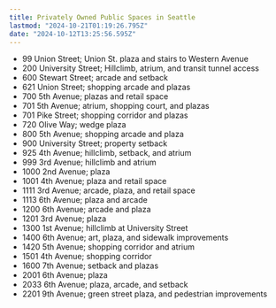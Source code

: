 ```yaml
---
title: Privately Owned Public Spaces in Seattle
lastmod: "2024-10-21T01:19:26.795Z"
date: "2024-10-12T13:25:56.595Z"
---
```


- 99 Union Street; Union St. plaza and stairs to Western Avenue
- 200 University Street; Hillclimb, atrium, and transit tunnel access
- 600 Stewart Street; arcade and setback
- 621 Union Street; shopping arcade and plazas
- 700 5th Avenue; plazas and retail space
- 701 5th Avenue; atrium, shopping court, and plazas
- 701 Pike Street; shopping corridor and plazas
- 720 Olive Way; wedge plaza
- 800 5th Avenue; shopping arcade and plaza
- 900 University Street; property setback
- 925 4th Avenue; hillclimb, setback, and atrium
- 999 3rd Avenue; hillclimb and atrium
- 1000 2nd Avenue; plaza
- 1001 4th Avenue; plaza and retail space
- 1111 3rd Avenue; arcade, plaza, and retail space
- 1113 6th Avenue; plaza and arcade
- 1200 6th Avenue; arcade and plaza
- 1201 3rd Avenue; plaza
- 1300 1st Avenue; hillclimb at University Street
- 1400 6th Avenue; art, plaza, and sidewalk improvements
- 1420 5th Avenue; shopping corridor and atrium
- 1501 4th Avenue; shopping corridor
- 1600 7th Avenue; setback and plazas
- 2001 6th Avenue; plaza
- 2033 6th Avenue; plaza, arcade, and setback
- 2201 9th Avenue; green street plaza, and pedestrian improvements
